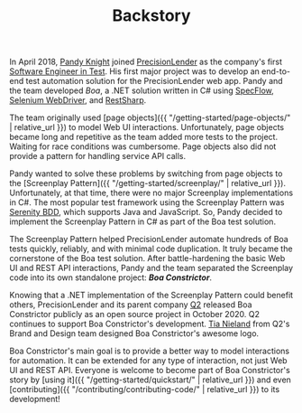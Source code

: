 ﻿---
title: Backstory
layout: single
permalink: /project/backstory/
---

In April 2018,
[Pandy Knight](https://twitter.com/AutomationPanda) joined 
[PrecisionLender](https://precisionlender.com/) as the company's first 
[Software Engineer in Test](https://automationpanda.com/2018/10/02/the-software-engineer-in-test/).
His first major project was to develop an end-to-end test automation solution for the PrecisionLender web app.
Pandy and the team developed *Boa*, a .NET solution written in C# using
[SpecFlow](https://specflow.org/),
[Selenium WebDriver](https://www.selenium.dev/documentation/en/webdriver/), and
[RestSharp](https://restsharp.dev/).

The team originally used
[page objects]({{ "/getting-started/page-objects/" | relative_url }})
to model Web UI interactions.
Unfortunately, page objects became long and repetitive as the team added more tests to the project.
Waiting for race conditions was cumbersome.
Page objects also did not provide a pattern for handling service API calls.

Pandy wanted to solve these problems by switching from page objects to the
[Screenplay Pattern]({{ "/getting-started/screenplay/" | relative_url }}).
Unfortunately, at that time, there were no major Screenplay implementations in C#.
The most popular test framework using the Screenplay Pattern was
[Serenity BDD](http://www.serenity-bdd.info/#/),
which supports Java and JavaScript.
So, Pandy decided to implement the Screenplay Pattern in C# as part of the Boa test solution.

The Screenplay Pattern helped PrecisionLender automate hundreds of Boa tests quickly, reliably, and with minimal code duplication.
It truly became the cornerstone of the Boa test solution.
After battle-hardening the basic Web UI and REST API interactions,
Pandy and the team separated the Screenplay code into its own standalone project:
***Boa Constrictor***.

Knowing that a .NET implementation of the Screenplay Pattern could benefit others,
PrecisionLender and its parent company [Q2](https://www.q2.com/)
released Boa Constrictor publicly as an open source project in October 2020.
Q2 continues to support Boa Constrictor's development.
[Tia Nieland](https://www.linkedin.com/in/tia-nieland-2b68a4152/)
from Q2's Brand and Design team designed Boa Constrictor's awesome logo.

Boa Constrictor's main goal is to provide a better way to model interactions for automation.
It can be extended for any type of interaction, not just Web UI and REST API.
Everyone is welcome to become part of Boa Constrictor's story by
[using it]({{ "/getting-started/quickstart/" | relative_url }})
and even
[contributing]({{ "/contributing/contributing-code/" | relative_url }})
to its development!
